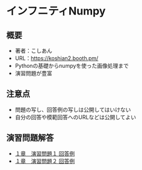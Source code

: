 # インフニティNumpy

## 概要

- 著者：こしあん
- URL：https://koshian2.booth.pm/
- Pythonの基礎からnumpyを使った画像処理まで
- 演習問題が豊富

## 注意点

- 問題の写し、回答例の写しは公開してはいけない
- 自分の回答や模範回答へのURLなどは公開してよい

## 演習問題解答

- [１章　演習問題１ 回答例](https://colab.research.google.com/drive/1TjmAubnnKPs5Vn_QlZNlx_DH9isjvpkw?usp=sharing)
- [１章　演習問題２ 回答例](https://colab.research.google.com/drive/1gkSXrxM3oyRz6bnSxYYPFzU9F1feYfDT?usp=sharing)



